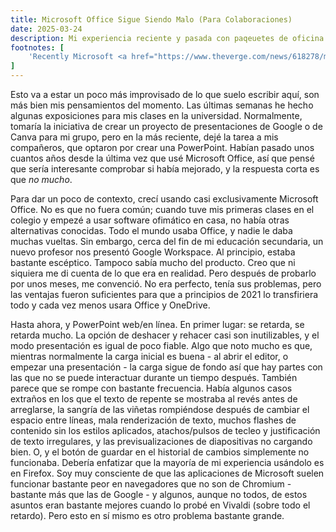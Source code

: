 ```yaml
---
title: Microsoft Office Sigue Siendo Malo (Para Colaboraciones)
date: 2025-03-24
description: Mi experiencia reciente y pasada con paqeuetes de oficina.
footnotes: [
    'Recently Microsoft <a href="https://www.theverge.com/news/618278/microsoft-office-free-windows-apps-ad-supported-version">started trialing</a> an ad-supported free version of Office desktop in India. However, many features (such as directly working with local files instead of using OneDrive) are artificially disabled, so from what I can tell this seems to be the worst parts of Office desktop and Office web put together into a single product.'
]
---
```


Esto va a estar un poco más improvisado de lo que suelo escribir aquí, son más bien mis pensamientos del momento. Las últimas semanas he hecho algunas exposiciones para mis clases en la universidad. Normalmente, tomaría la iniciativa de crear un proyecto de presentaciones de Google o de Canva para mi grupo, pero en la más reciente, dejé la tarea a mis compañeros, que optaron por crear una PowerPoint. Habían pasado unos cuantos años desde la última vez que usé Microsoft Office, así que pensé que sería interesante comprobar si había mejorado, y la respuesta corta es que *no mucho*.

Para dar un poco de contexto, crecí usando casi exclusivamente Microsoft Office. No es que no fuera común; cuando tuve mis primeras clases en el colegio y empezé a usar software ofimático en casa, no había otras alternativas conocidas. Todo el mundo usaba Office, y nadie le daba muchas vueltas. Sin embargo, cerca del fin de mi educación secundaria, un nuevo profesor nos presentó Google Workspace. Al principio, estaba bastante escéptico. Tampoco sabía mucho del producto. Creo que ni siquiera me di cuenta de lo que era en realidad. Pero después de probarlo por unos meses, me convenció. No era perfecto, tenía sus problemas, pero las ventajas fueron suficientes para que a principios de 2021 lo transfiriera todo y cada vez menos usara Office y OneDrive.

Hasta ahora, y PowerPoint web/en línea. En primer lugar: se retarda, se retarda mucho. La opción de deshacer y rehacer casi son inutilizables, y el modo presentación es igual de poco fiable. Algo que noto mucho es que, mientras normalmente la carga inicial es buena - al abrir el editor, o empezar una presentación - la carga sigue de fondo así que hay partes con las que no se puede interactuar durante un tiempo después. También parece que se rompe con bastante frecuencia. Había algunos casos extraños en los que el texto de repente se mostraba al revés antes de arreglarse, la sangría de las viñetas rompiéndose después de cambiar el espacio entre líneas, mala renderización de texto, muchos flashes de contenido sin los estilos aplicados, atachos/pulsos de tecleo y justificación de texto irregulares, y las previsualizaciones de diapositivas no cargando bien. O, y el botón de guardar en el historial de cambios simplemente no funcionaba. Debería enfatizar que la mayoría de mi experiencia usándolo es en Firefox. Soy muy consciente de que las aplicaciones de Microsoft suelen funcionar bastante peor en navegadores que no son de Chromium - bastante más que las de Google - y algunos, aunque no todos, de estos asuntos eran bastante mejores cuando lo probé en Vivaldi (sobre todo el retardo). Pero esto en sí mismo es otro problema bastante grande.
